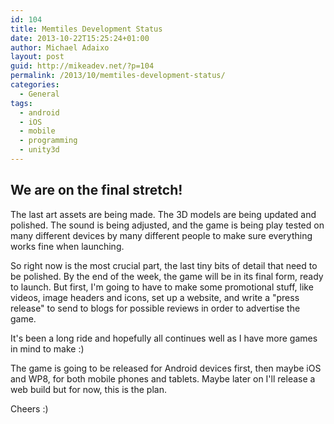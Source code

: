 ```yaml
---
id: 104
title: Memtiles Development Status
date: 2013-10-22T15:25:24+01:00
author: Michael Adaixo
layout: post
guid: http://mikeadev.net/?p=104
permalink: /2013/10/memtiles-development-status/
categories:
  - General
tags:
  - android
  - iOS
  - mobile
  - programming
  - unity3d
---
```

## We are on the final stretch!

The last art assets are being made. The 3D models are being updated and polished. The sound is being adjusted, and the game is being play tested on many different devices by many different people to make sure everything works fine when launching.

So right now is the most crucial part, the last tiny bits of detail that need to be polished. By the end of the week, the game will be in its final form, ready to launch. But first, I'm going to have to make some promotional stuff, like videos, image headers and icons, set up a website, and write a "press release" to send to blogs for possible reviews in order to advertise the game.

It's been a long ride and hopefully all continues well as I have more games in mind to make :)

The game is going to be released for Android devices first, then maybe iOS and WP8, for both mobile phones and tablets. Maybe later on I'll release a web build but for now, this is the plan.

Cheers :)